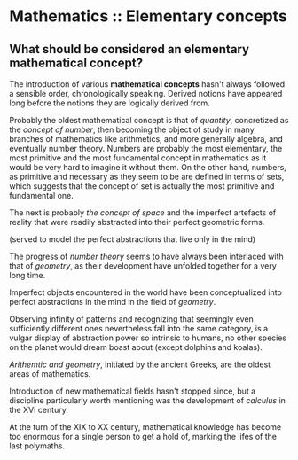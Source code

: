 # Mathematics :: Elementary concepts

## What should be considered an elementary mathematical concept?

The introduction of various **mathematical concepts** hasn't always followed a sensible order, chronologically speaking. Derived notions have appeared long before the notions they are logically derived from.

Probably the oldest mathematical concept is that of *quantity*, concretized as the *concept of number*, then becoming the object of study in many branches of mathematics like arithmetics, and more generally algebra, and eventually number theory. Numbers are probably the most elementary, the most primitive and the most fundamental concept in mathematics as it would be very hard to imagine it without them. On the other hand, numbers, as primitive and necessary as they seem to be are defined in terms of sets, which suggests that the concept of set is actually the most primitive and fundamental one.


The next is probably *the concept of space* and the imperfect artefacts of reality that were readily abstracted into their perfect geometric forms. 

(served to model the perfect abstractions that live only in the mind) 


The progress of *number theory* seems to have always been interlaced with that of *geometry*, as their development have unfolded together for a very long time.

Imperfect objects encountered in the world have been conceptualized into perfect abstractions in the mind in the field of *geometry*.

Observing infinity of patterns and recognizing that seemingly even sufficiently different ones nevertheless fall into the same category, is a vulgar display of abstraction power so intrinsic to humans, no other species on the planet would dream boast about (except dolphins and koalas).

*Arithemtic and geometry*, initiated by the ancient Greeks, are the oldest areas of mathematics.

Introduction of new mathematical fields hasn't stopped since, but a discipline particularly worth mentioning was the development of *calculus* in the XVI century.

At the turn of the XIX to XX century, mathematical knowledge has become too enormous for a single person to get a hold of, marking the lifes of the last polymaths.
